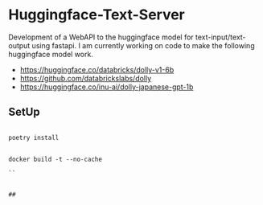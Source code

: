 
# Huggingface-Text-Server

 Development of a WebAPI to the huggingface model for text-input/text-output using fastapi.
 I am currently working on code to make the following huggingface model work.
- <https://huggingface.co/databricks/dolly-v1-6b>
- <https://github.com/databrickslabs/dolly>
- <https://huggingface.co/inu-ai/dolly-japanese-gpt-1b>


## SetUp

```bash

poetry install

```

```

docker build -t --no-cache 

``


##
